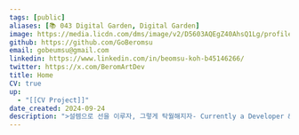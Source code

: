 ```yaml
---
tags: [public]
aliases: [📚 043 Digital Garden, Digital Garden]
image: https://media.licdn.com/dms/image/v2/D5603AQEgZ40AhsQ1Lg/profile-displayphoto-shrink_800_800/profile-displayphoto-shrink_800_800/0/1728503647723?e=1733961600&v=beta&t=k87lOA6QVJctNlqW7FeD_QOVjiK4NfDTigw5iCj_-1U
github: https://github.com/GoBeromsu
email: gobeumsu@gmail.com
linkedin: https://www.linkedin.com/in/beomsu-koh-b45146266/
twitter: https://x.com/BeromArtDev
title: Home
CV: true
up:
  - "[[CV Project]]"
date_created: 2024-09-24
description: ">설렘으로 선을 이루자, 그렇게 탁월해지자- Currently a Developer & Postgraduate- 🌟 Striving to make the world a better place- 🚀 Interested in Productivity, LLM, Obsidian"
---
```


